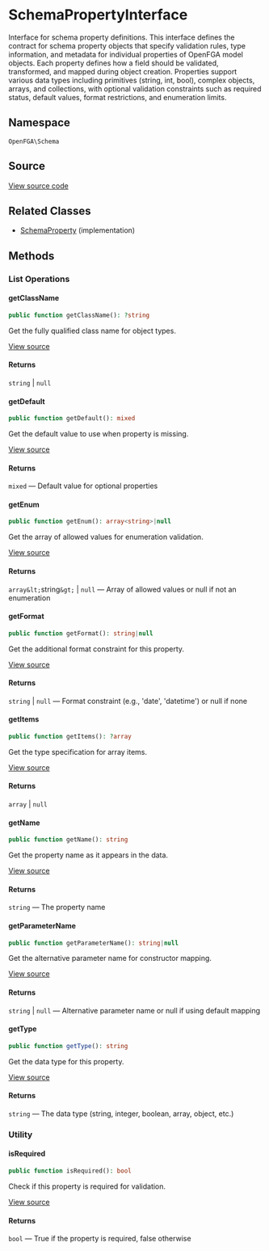 # SchemaPropertyInterface

Interface for schema property definitions. This interface defines the contract for schema property objects that specify validation rules, type information, and metadata for individual properties of OpenFGA model objects. Each property defines how a field should be validated, transformed, and mapped during object creation. Properties support various data types including primitives (string, int, bool), complex objects, arrays, and collections, with optional validation constraints such as required status, default values, format restrictions, and enumeration limits.

## Namespace
`OpenFGA\Schema`

## Source
[View source code](https://github.com/evansims/openfga-php/blob/main/src/Schema/SchemaPropertyInterface.php)


## Related Classes
* [SchemaProperty](Schema/SchemaProperty.md) (implementation)



## Methods

                                                                                                                                    
### List Operations
#### getClassName


```php
public function getClassName(): ?string
```

Get the fully qualified class name for object types.

[View source](https://github.com/evansims/openfga-php/blob/main/src/Schema/SchemaPropertyInterface.php#L29)


#### Returns
`string` &#124; `null`
#### getDefault


```php
public function getDefault(): mixed
```

Get the default value to use when property is missing.

[View source](https://github.com/evansims/openfga-php/blob/main/src/Schema/SchemaPropertyInterface.php#L36)


#### Returns
`mixed` — Default value for optional properties
#### getEnum


```php
public function getEnum(): array<string>|null
```

Get the array of allowed values for enumeration validation.

[View source](https://github.com/evansims/openfga-php/blob/main/src/Schema/SchemaPropertyInterface.php#L43)


#### Returns
`array&lt;`string`&gt;` &#124; `null` — Array of allowed values or null if not an enumeration
#### getFormat


```php
public function getFormat(): string|null
```

Get the additional format constraint for this property.

[View source](https://github.com/evansims/openfga-php/blob/main/src/Schema/SchemaPropertyInterface.php#L50)


#### Returns
`string` &#124; `null` — Format constraint (e.g., &#039;date&#039;, &#039;datetime&#039;) or null if none
#### getItems


```php
public function getItems(): ?array
```

Get the type specification for array items.

[View source](https://github.com/evansims/openfga-php/blob/main/src/Schema/SchemaPropertyInterface.php#L57)


#### Returns
`array` &#124; `null`
#### getName


```php
public function getName(): string
```

Get the property name as it appears in the data.

[View source](https://github.com/evansims/openfga-php/blob/main/src/Schema/SchemaPropertyInterface.php#L64)


#### Returns
`string` — The property name
#### getParameterName


```php
public function getParameterName(): string|null
```

Get the alternative parameter name for constructor mapping.

[View source](https://github.com/evansims/openfga-php/blob/main/src/Schema/SchemaPropertyInterface.php#L71)


#### Returns
`string` &#124; `null` — Alternative parameter name or null if using default mapping
#### getType


```php
public function getType(): string
```

Get the data type for this property.

[View source](https://github.com/evansims/openfga-php/blob/main/src/Schema/SchemaPropertyInterface.php#L78)


#### Returns
`string` — The data type (string, integer, boolean, array, object, etc.)
### Utility
#### isRequired


```php
public function isRequired(): bool
```

Check if this property is required for validation.

[View source](https://github.com/evansims/openfga-php/blob/main/src/Schema/SchemaPropertyInterface.php#L85)


#### Returns
`bool` — True if the property is required, false otherwise
